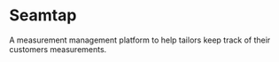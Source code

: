 # Seamtap
A measurement management platform to help tailors keep track of their customers measurements.
